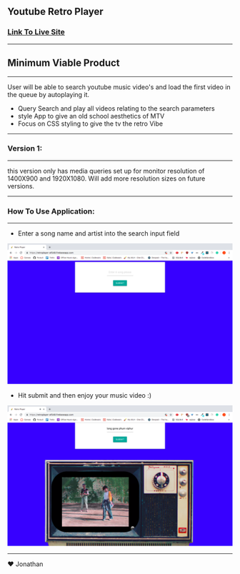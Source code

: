 ## Youtube Retro Player

### [Link To Live Site](https://retroplayer-af548.firebaseapp.com/)

---

## Minimum Viable Product

---

User will be able to search youtube music video's and load the first video in the queue by autoplaying it.

- Query Search and play all videos relating to the search parameters
- style App to give an old school aesthetics of MTV
- Focus on CSS styling to give the tv the retro Vibe

---

### Version 1:

---

this version only has media queries set up for monitor resolution of 1400X900 and 1920X1080. Will add more resolution sizes on future versions.

---

### How To Use Application:

---

- Enter a song name and artist into the search input field

![userSearch](./frontend/src/Assets/inputSearchPic.png)

- Hit submit and then enjoy your music video :)

![longGoneVideo](./frontend/src/Assets/longGoneVideo.png)

---

:heart: Jonathan
